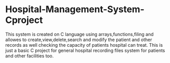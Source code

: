 # Hospital-Management-System-Cproject
This system is created on C language using arrays,functions,filing and allowes to create,view,delete,search and modify the patient and other records as well checking the capacity of patients hospital can treat.
This is just a basic C project for general hospital recording files system for patients and other facilities too.
